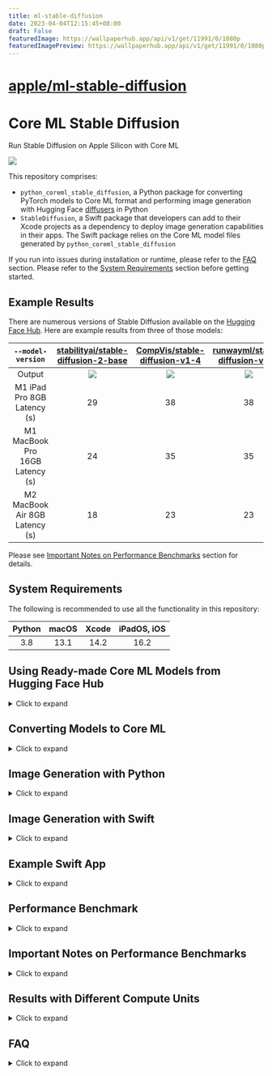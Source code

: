 ```yaml
---
title: ml-stable-diffusion
date: 2023-04-04T12:15:45+08:00
draft: False
featuredImage: https://wallpaperhub.app/api/v1/get/11991/0/1080p
featuredImagePreview: https://wallpaperhub.app/api/v1/get/11991/0/1080p
---
```


# [apple/ml-stable-diffusion](https://github.com/apple/ml-stable-diffusion)

# Core ML Stable Diffusion

Run Stable Diffusion on Apple Silicon with Core ML

<img src="assets/readme_reel.png">

This repository comprises:

- `python_coreml_stable_diffusion`, a Python package for converting PyTorch models to Core ML format and performing image generation with Hugging Face [diffusers](https://github.com/huggingface/diffusers) in Python
- `StableDiffusion`, a Swift package that developers can add to their Xcode projects as a dependency to deploy image generation capabilities in their apps. The Swift package relies on the Core ML model files generated by `python_coreml_stable_diffusion`

If you run into issues during installation or runtime, please refer to the [FAQ](#faq) section. Please refer to the [System Requirements](#system-requirements) section before getting started.


## <a name="example-results"></a> Example Results

There are numerous versions of Stable Diffusion available on the [Hugging Face Hub](https://huggingface.co/models?search=stable-diffusion). Here are example results from three of those models:

`--model-version` | [stabilityai/stable-diffusion-2-base](https://huggingface.co/stabilityai/stable-diffusion-2-base) |  [CompVis/stable-diffusion-v1-4](https://huggingface.co/CompVis/stable-diffusion-v1-4) |  [runwayml/stable-diffusion-v1-5](https://huggingface.co/runwayml/stable-diffusion-v1-5) |
:------:|:------:|:------:|:------:
Output | ![](assets/a_high_quality_photo_of_an_astronaut_riding_a_horse_in_space/randomSeed_11_computeUnit_CPU_AND_GPU_modelVersion_stabilityai_stable-diffusion-2-base.png) | ![](assets/a_high_quality_photo_of_an_astronaut_riding_a_horse_in_space/randomSeed_13_computeUnit_CPU_AND_NE_modelVersion_CompVis_stable-diffusion-v1-4.png) | ![](assets/a_high_quality_photo_of_an_astronaut_riding_a_horse_in_space/randomSeed_93_computeUnit_CPU_AND_NE_modelVersion_runwayml_stable-diffusion-v1-5.png)
M1 iPad Pro 8GB Latency (s)     | 29 | 38 | 38 |
M1 MacBook Pro 16GB Latency (s) | 24 | 35 | 35 |
M2 MacBook Air 8GB Latency (s)  | 18 | 23 | 23 |

Please see [Important Notes on Performance Benchmarks](#important-notes-on-performance-benchmarks) section for details.

## <a name="system-requirements"></a> System Requirements

The following is recommended to use all the functionality in this repository:

Python | macOS | Xcode | iPadOS, iOS |
:------:|:------:|:------:|:------:|
3.8 | 13.1 | 14.2 | 16.2 |

## <a name="using-converted-weights"></a> Using Ready-made Core ML Models from Hugging Face Hub

<details>
  <summary> Click to expand </summary>

🤗 Hugging Face ran the [conversion procedure](#converting-models-to-coreml) on the following models and made the Core ML weights publicly available on the Hub. If you would like to convert a version of Stable Diffusion that is not already available on the Hub, please refer to the [Converting Models to Core ML](#converting-models-to-core-ml).

* [`CompVis/stable-diffusion-v1-4`](https://huggingface.co/apple/coreml-stable-diffusion-v1-4)
* [`runwayml/stable-diffusion-v1-5`](https://huggingface.co/apple/coreml-stable-diffusion-v1-5)
* [`stabilityai/stable-diffusion-2-base`](https://huggingface.co/apple/coreml-stable-diffusion-2-base)

If you want to use any of those models you may download the weights and proceed to [generate images with Python](#image-generation-with-python) or [Swift](#image-generation-with-swift).

There are several variants in each model repository. You may clone the whole repos using `git` and `git lfs` to download all variants, or selectively download the ones you need.

To clone the repos using `git`, please follow this process:

**Step 1:** Install the `git lfs` extension for your system.

`git lfs` stores large files outside the main git repo, and it downloads them from the appropriate server after you clone or checkout. It is available in most package managers, check [the installation page](https://git-lfs.com) for details.

**Step 2:** Enable `git lfs` by running this command once:

```bash
git lfs install
```

**Step 3:** Use `git clone` to download a copy of the repo that includes all model variants. For Stable Diffusion version 1.4, you'd issue the following command in your terminal:

```bash
git clone https://huggingface.co/apple/coreml-stable-diffusion-v1-4
```

If you prefer to download specific variants instead of cloning the repos, you can use the `huggingface_hub` Python library. For example, to do generation in Python using the `ORIGINAL` attention implementation (read [this section](#converting-models-to-core-ml) for details), you could use the following helper code:

```Python
from huggingface_hub import snapshot_download
from huggingface_hub.file_download import repo_folder_name
from pathlib import Path
import shutil

repo_id = "apple/coreml-stable-diffusion-v1-4"
variant = "original/packages"

def download_model(repo_id, variant, output_dir):
    destination = Path(output_dir) / (repo_id.split("/")[-1] + "_" + variant.replace("/", "_"))
    if destination.exists():
        raise Exception(f"Model already exists at {destination}")
    
    # Download and copy without symlinks
    downloaded = snapshot_download(repo_id, allow_patterns=f"{variant}/*", cache_dir=output_dir)
    downloaded_bundle = Path(downloaded) / variant
    shutil.copytree(downloaded_bundle, destination)

    # Remove all downloaded files
    cache_folder = Path(output_dir) / repo_folder_name(repo_id=repo_id, repo_type="model")
    shutil.rmtree(cache_folder)
    return destination

model_path = download_model(repo_id, variant, output_dir="./models")
print(f"Model downloaded at {model_path}")
```

`model_path` would be the path in your local filesystem where the checkpoint was saved. Please, refer to [this post](https://huggingface.co/blog/diffusers-coreml) for additional details.

</details>

## <a name="converting-models-to-coreml"></a> Converting Models to Core ML

<details>
  <summary> Click to expand </summary>

**Step 1:** Create a Python environment and install dependencies:

```bash
conda create -n coreml_stable_diffusion python=3.8 -y
conda activate coreml_stable_diffusion
cd /path/to/cloned/ml-stable-diffusion/repository
pip install -e .
```

**Step 2:** Log in to or register for your [Hugging Face account](https://huggingface.co), generate a [User Access Token](https://huggingface.co/settings/tokens) and use this token to set up Hugging Face API access by running `huggingface-cli login` in a Terminal window.

**Step 3:** Navigate to the version of Stable Diffusion that you would like to use on [Hugging Face Hub](https://huggingface.co/models?search=stable-diffusion) and accept its Terms of Use. The default model version is [CompVis/stable-diffusion-v1-4](https://huggingface.co/CompVis/stable-diffusion-v1-4). The model version may be changed by the user as described in the next step.

**Step 4:** Execute the following command from the Terminal to generate Core ML model files (`.mlpackage`)

```shell
python -m python_coreml_stable_diffusion.torch2coreml --convert-unet --convert-text-encoder --convert-vae-decoder --convert-safety-checker -o <output-mlpackages-directory>
```

**WARNING:** This command will download several GB worth of PyTorch checkpoints from Hugging Face. Please ensure that you are on Wi-Fi and have enough disk space.

This generally takes 15-20 minutes on an M1 MacBook Pro. Upon successful execution, the 4 neural network models that comprise Stable Diffusion will have been converted from PyTorch to Core ML (`.mlpackage`) and saved into the specified `<output-mlpackages-directory>`. Some additional notable arguments:

- `--model-version`: The model version defaults to [CompVis/stable-diffusion-v1-4](https://huggingface.co/CompVis/stable-diffusion-v1-4). Developers may specify other versions that are available on [Hugging Face Hub](https://huggingface.co/models?search=stable-diffusion), e.g. [stabilityai/stable-diffusion-2-base](https://huggingface.co/stabilityai/stable-diffusion-2-base) & [runwayml/stable-diffusion-v1-5](https://huggingface.co/runwayml/stable-diffusion-v1-5).


- `--bundle-resources-for-swift-cli`: Compiles all 4 models and bundles them along with necessary resources for text tokenization into `<output-mlpackages-directory>/Resources` which should provided as input to the Swift package. This flag is not necessary for the diffusers-based Python pipeline.

- `--chunk-unet`: Splits the Unet model in two approximately equal chunks (each with less than 1GB of weights) for mobile-friendly deployment. This is **required** for Neural Engine deployment on iOS and iPadOS. This is not required for macOS. Swift CLI is able to consume both the chunked and regular versions of the Unet model but prioritizes the former. Note that chunked unet is not compatible with the Python pipeline because Python pipeline is intended for macOS only. Chunking is for on-device deployment with Swift only.

- `--attention-implementation`: Defaults to `SPLIT_EINSUM` which is the implementation described in [Deploying Transformers on the Apple Neural Engine](https://machinelearning.apple.com/research/neural-engine-transformers). `--attention-implementation ORIGINAL` will switch to an alternative that should be used for CPU or GPU deployment. Please refer to the [Performance Benchmark](#performance-benchmark) section for further guidance.

- `--check-output-correctness`: Compares original PyTorch model's outputs to final Core ML model's outputs. This flag increases RAM consumption significantly so it is recommended only for debugging purposes.

</details>

## <a name="image-generation-with-python"></a> Image Generation with Python

<details>
  <summary> Click to expand </summary>

Run text-to-image generation using the example Python pipeline based on [diffusers](https://github.com/huggingface/diffusers):

```shell
python -m python_coreml_stable_diffusion.pipeline --prompt "a photo of an astronaut riding a horse on mars" -i <output-mlpackages-directory> -o </path/to/output/image> --compute-unit ALL --seed 93
```
Please refer to the help menu for all available arguments: `python -m python_coreml_stable_diffusion.pipeline -h`. Some notable arguments:

- `-i`: Should point to the `-o` directory from Step 4 of [Converting Models to Core ML](#converting-models-to-coreml) section from above.
- `--model-version`: If you overrode the default model version while converting models to Core ML, you will need to specify the same model version here.
- `--compute-unit`: Note that the most performant compute unit for this particular implementation may differ across different hardware. `CPU_AND_GPU` or `CPU_AND_NE` may be faster than `ALL`. Please refer to the [Performance Benchmark](#performance-benchmark) section for further guidance.
- `--scheduler`: If you would like to experiment with different schedulers, you may specify it here. For available options, please see the help menu. You may also specify a custom number of inference steps by `--num-inference-steps` which defaults to 50.

</details>

## <a name="image-gen-swift"></a> Image Generation with Swift

<details>
  <summary> Click to expand </summary>

### <a name="swift-requirements"></a> System Requirements

**Building** (recommended):

- Xcode 14.2
- Command Line Tools for Xcode 14.2

Check [developer.apple.com](https://developer.apple.com/download/all/?q=xcode) for the latest versions.

**Running** (minimum):

| Mac | iPad\* | iPhone\* |
|:------:|:------:|:------:|
| macOS 13.1 | iPadOS 16.2 | iOS 16.2 |
| M1 |  M1  | iPhone 12 Pro |

You will also need the resources generated by the `--bundle-resources-for-swift-cli` option described in [Converting Models to Core ML](#converting-models-to-coreml)

\* Please see [FAQ](#faq) [Q6](#q-mobile-app) regarding deploying on iPad and iPhone.

### Example CLI Usage
```shell
swift run StableDiffusionSample "a photo of an astronaut riding a horse on mars" --resource-path <output-mlpackages-directory>/Resources/ --seed 93 --output-path </path/to/output/image>
```
The output will be named based on the prompt and random seed:
e.g. `</path/to/output/image>/a_photo_of_an_astronaut_riding_a_horse_on_mars.93.final.png`

Please use the `--help` flag to learn about batched generation and more.

### Example Library Usage

```swift
import StableDiffusion
...
let pipeline = try StableDiffusionPipeline(resourcesAt: resourceURL)
pipeline.loadResources()
let image = try pipeline.generateImages(prompt: prompt, seed: seed).first
```
On iOS, the `reduceMemory` option should be set to `true` when constructing `StableDiffusionPipeline`

### Swift Package Details

This Swift package contains two products:

- `StableDiffusion` library
- `StableDiffusionSample` command-line tool

Both of these products require the Core ML models and tokenization resources to be supplied. When specifying resources via a directory path that directory must contain the following:

- `TextEncoder.mlmodelc` (text embedding model)
- `Unet.mlmodelc` or `UnetChunk1.mlmodelc` & `UnetChunk2.mlmodelc` (denoising autoencoder model)
- `VAEDecoder.mlmodelc` (image decoder model)
- `vocab.json` (tokenizer vocabulary file)
- `merges.text` (merges for byte pair encoding file)

Optionally, for image2image, in-painting, or similar:

- `VAEEncoder.mlmodelc` (image encoder model) 

Optionally, it may also include the safety checker model that some versions of Stable Diffusion include:

- `SafetyChecker.mlmodelc`

Note that the chunked version of Unet is checked for first. Only if it is not present will the full `Unet.mlmodelc` be loaded. Chunking is required for iOS and iPadOS and not necessary for macOS.

</details>

## <a name="swift-app"></a> Example Swift App

<details>
  <summary> Click to expand </summary>

🤗 Hugging Face created an [open-source demo app](https://github.com/huggingface/swift-coreml-diffusers) on top of this library. It's written in native Swift and Swift UI, and runs on macOS, iOS and iPadOS. You can use the code as a starting point for your app, or to see how to integrate this library in your own projects.

Hugging Face has made the app [available in the Mac App Store](https://apps.apple.com/app/diffusers/id1666309574?mt=12).

</details>

## <a name="performance-benchmark"></a> Performance Benchmark

<details>
  <summary> Click to expand </summary>

Standard [CompVis/stable-diffusion-v1-4](https://huggingface.co/CompVis/stable-diffusion-v1-4) Benchmark

|        Device                      | `--compute-unit`| `--attention-implementation` | Latency (seconds) |
| ---------------------------------- | --------------  | ---------------------------- | ----------------- |
| Mac Studio (M1 Ultra, 64-core GPU) | `CPU_AND_GPU`   |     `ORIGINAL`               |      9            |
| Mac Studio (M1 Ultra, 48-core GPU) | `CPU_AND_GPU`   |     `ORIGINAL`               |      13           |
| MacBook Pro (M1 Max, 32-core GPU)  | `CPU_AND_GPU`   |     `ORIGINAL`               |      18           |
| MacBook Pro (M1 Max, 24-core GPU)  | `CPU_AND_GPU`   |     `ORIGINAL`               |      20           |
| MacBook Pro (M1 Pro, 16-core GPU)  |    `ALL`        |     `SPLIT_EINSUM (default)` |      26           |
| MacBook Pro (M2)                   | `CPU_AND_NE`    |     `SPLIT_EINSUM (default)` |      23           |
| MacBook Pro (M1)                   | `CPU_AND_NE`    |     `SPLIT_EINSUM (default)` |      35           |
| iPad Pro (5th gen, M1)             | `CPU_AND_NE`    |     `SPLIT_EINSUM (default)` |      38           |


Please see [Important Notes on Performance Benchmarks](#important-notes-on-performance-benchmarks) section for details.

</details>

## <a name="important-notes-on-performance-benchmarks"></a> Important Notes on Performance Benchmarks

<details>
  <summary> Click to expand </summary>

- This benchmark was conducted by Apple using public beta versions of iOS 16.2, iPadOS 16.2 and macOS 13.1 in November 2022.
- The executed program is `python_coreml_stable_diffusion.pipeline` for macOS devices and a minimal Swift test app built on the `StableDiffusion` Swift package for iOS and iPadOS devices.
- The median value across 3 end-to-end executions is reported.
- Performance may materially differ across different versions of Stable Diffusion due to architecture changes in the model itself. Each reported number is specific to the model version mentioned in that context.
- The image generation procedure follows the standard configuration: 50 inference steps, 512x512 output image resolution, 77 text token sequence length, classifier-free guidance (batch size of 2 for unet).
- The actual prompt length does not impact performance because the Core ML model is converted with a static shape that computes the forward pass for all of the 77 elements (`tokenizer.model_max_length`) in the text token sequence regardless of the actual length of the input text.
- Pipelining across the 4 models is not optimized and these performance numbers are subject to variance under increased system load from other applications. Given these factors, we do not report sub-second variance in latency.
- Weights and activations are in float16 precision for both the GPU and the Neural Engine.
- The Swift CLI program consumes a peak memory of approximately 2.6GB (without the safety checker), 2.1GB of which is model weights in float16 precision. We applied [8-bit weight quantization](https://coremltools.readme.io/docs/compressing-ml-program-weights#use-affine-quantization) to reduce peak memory consumption by approximately 1GB. However, we observed that it had an adverse effect on generated image quality and we rolled it back. We encourage developers to experiment with other advanced weight compression techniques such as [palettization](https://coremltools.readme.io/docs/compressing-ml-program-weights#use-a-lookup-table) and/or [pruning](https://coremltools.readme.io/docs/compressing-ml-program-weights#use-sparse-representation) which may yield better results.
- In the [benchmark table](performance-benchmark), we report the best performing `--compute-unit` and `--attention-implementation` values per device. The former does not modify the Core ML model and can be applied during runtime. The latter modifies the Core ML model. Note that the best performing compute unit is model version and hardware-specific.

</details>


## <a name="results-with-different-compute-units"></a> Results with Different Compute Units

<details>
  <summary> Click to expand </summary>

It is highly probable that there will be slight differences across generated images using different compute units.

The following images were generated on an M1 MacBook Pro and macOS 13.1 with the prompt *"a photo of an astronaut riding a horse on mars"* using the [runwayml/stable-diffusion-v1-5](https://huggingface.co/runwayml/stable-diffusion-v1-5) model version. The random seed was set to 93:

  CPU_AND_NE  |  CPU_AND_GPU  |  ALL  |
:------------:|:-------------:|:------:
![](assets/a_high_quality_photo_of_an_astronaut_riding_a_horse_in_space/randomSeed_93_computeUnit_CPU_AND_NE_modelVersion_runwayml_stable-diffusion-v1-5.png)  |  ![](assets/a_high_quality_photo_of_an_astronaut_riding_a_horse_in_space/randomSeed_93_computeUnit_CPU_AND_GPU_modelVersion_runwayml_stable-diffusion-v1-5.png) | ![](assets/a_high_quality_photo_of_an_astronaut_riding_a_horse_in_space/randomSeed_93_computeUnit_ALL_modelVersion_runwayml_stable-diffusion-v1-5.png) |

Differences may be less or more pronounced for different inputs. Please see the [FAQ](#faq) Q8 for a detailed explanation.

</details>

##  <a name="faq"></a> FAQ

<details>
  <summary> Click to expand </summary>
<details>


<summary> <b> Q1: </b> <code> ERROR: Failed building wheel for tokenizers or error: can't find Rust compiler </code> </summary>

<b> A1: </b> Please review this [potential solution](https://github.com/huggingface/transformers/issues/2831#issuecomment-592724471).
</details>


<details>
<summary> <b> Q2: </b> <code> RuntimeError: {NSLocalizedDescription = "Error computing NN outputs." </code> </summary>

<b> A2: </b> There are many potential causes for this error. In this context, it is highly likely to be encountered when your system is under increased memory pressure from other applications. Reducing memory utilization of other applications is likely to help alleviate the issue.
</details>

<details>
<summary> <b> <a name="low-mem-conversion"></a> Q3: </b> My Mac has 8GB RAM and I am converting models to Core ML using the example command. The process is getting killed because of memory issues. How do I fix this issue? </summary>

<b> A3: </b>  In order to minimize the memory impact of the model conversion process, please execute the following command instead:

```bash
python -m python_coreml_stable_diffusion.torch2coreml --convert-vae-encoder -o <output-mlpackages-directory> && \
python -m python_coreml_stable_diffusion.torch2coreml --convert-vae-decoder -o <output-mlpackages-directory> && \
python -m python_coreml_stable_diffusion.torch2coreml --convert-unet -o <output-mlpackages-directory> && \
python -m python_coreml_stable_diffusion.torch2coreml --convert-text-encoder -o <output-mlpackages-directory> && \
python -m python_coreml_stable_diffusion.torch2coreml --convert-safety-checker -o <output-mlpackages-directory> &&
```

If you need `--chunk-unet`, you may do so in yet another independent command which will reuse the previously exported Unet model and simply chunk it in place:

```bash
python -m python_coreml_stable_diffusion.torch2coreml --convert-unet --chunk-unet -o <output-mlpackages-directory>
```

</details>

<details>
<summary> <b> Q4: </b> My Mac has 8GB RAM, should image generation work on my machine? </summary>

<b> A4: </b> Yes! Especially the `--compute-unit CPU_AND_NE` option should work under reasonable system load from other applications. Note that part of the [Example Results](#example-results) were generated using an M2 MacBook Air with 8GB RAM.
</details>

<details>
<summary> <b> Q5: </b> Every time I generate an image using the Python pipeline, loading all the Core ML models takes 2-3 minutes. Is this expected? </summary>

<b> A5: </b> Yes and using the Swift library reduces this to just a few seconds. The reason is that `coremltools` loads Core ML models (`.mlpackage`) and each model is compiled to be run on the requested compute unit during load time. Because of the size and number of operations of the unet model, it takes around 2-3 minutes to compile it for Neural Engine execution. Other models should take at most a few seconds. Note that `coremltools` does not cache the compiled model for later loads so each load takes equally long. In order to benefit from compilation caching, `StableDiffusion` Swift package by default relies on compiled Core ML models (`.mlmodelc`) which will be compiled down for the requested compute unit upon first load but then the cache will be reused on subsequent loads until it is purged due to lack of use.

If you intend to use the Python pipeline in an application, we recommend initializing the pipeline once so that the load time is only incurred once. Afterwards, generating images using different prompts and random seeds will not incur the load time for the current session of your application.

</details>


<details>
<summary> <b> <a name="q-mobile-app"></a> Q6: </b> I want to deploy <code>StableDiffusion</code>, the Swift package, in my mobile app. What should I be aware of? </summary>

<b> A6: </b>The [Image Generation with Swift](#image-gen-swift) section describes the minimum SDK and OS versions as well as the device models supported by this package. We recommend carefully testing the package on the device with the least amount of RAM available among your deployment targets.

The image generation process in `StableDiffusion` can yield over 2 GB of peak memory during runtime depending on the compute units selected.  On iPadOS, we recommend using `.cpuAndNeuralEngine` in your configuration and the `reduceMemory` option when constructing a `StableDiffusionPipeline` to minimize memory pressure.

If your app crashes during image generation, consider adding the [Increased Memory Limit](https://developer.apple.com/documentation/bundleresources/entitlements/com_apple_developer_kernel_increased-memory-limit) capability to inform the system that some of your app’s core features may perform better by exceeding the default app memory limit on supported devices.
 
On iOS, depending on the iPhone model, Stable Diffusion model versions, selected compute units, system load and design of your app, this may still not be sufficient to keep your apps peak memory under the limit. Please remember, because the device shares memory between apps and iOS processes, one app using too much memory can compromise the user experience across the whole device.
</details>

<details>
<summary> <b> Q7: </b> How do I generate images with different resolutions using the same Core ML models? </summary>

<b> A7: </b> The current version of `python_coreml_stable_diffusion` does not support single-model multi-resolution out of the box. However, developers may fork this project and leverage the [flexible shapes](https://coremltools.readme.io/docs/flexible-inputs) support from coremltools to extend the `torch2coreml` script by using `coremltools.EnumeratedShapes`. Note that, while the `text_encoder` is agnostic to the image resolution, the inputs and outputs of `vae_decoder` and `unet` models are dependent on the desired image resolution.
</details>

<details>
<summary> <b> Q8: </b> Are the Core ML and PyTorch generated images going to be identical? </summary>

<b> A8: </b> If desired, the generated images across PyTorch and Core ML can be made approximately identical. However, it is not guaranteed by default. There are several factors that might lead to different images across PyTorch and Core ML:


  <b> 1. Random Number Generator Behavior </b>

  The main source of potentially different results across PyTorch and Core ML is the Random Number Generator ([RNG](https://en.wikipedia.org/wiki/Random_number_generation)) behavior. PyTorch and Numpy have different sources of randomness. `python_coreml_stable_diffusion` generally relies on Numpy for RNG (e.g. latents initialization) and `StableDiffusion` Swift Library reproduces this RNG behavior by default. However, PyTorch-based pipelines such as Hugging Face `diffusers` relies on PyTorch's RNG behavior. Thanks to @liuliu's [contribution](https://github.com/apple/ml-stable-diffusion/pull/124), one can match the PyTorch (CPU) RNG behavior in Swift by specifying `--rng torch` which selects the `torchRNG` mode.

  <b> 2. PyTorch </b>

  *"Completely reproducible results are not guaranteed across PyTorch releases, individual commits, or different platforms. Furthermore, results may not be reproducible between CPU and GPU executions, even when using identical seeds."* ([source](https://pytorch.org/docs/stable/notes/randomness.html#reproducibility)).

  <b> 3. Model Function Drift During Conversion </b>

  The difference in outputs across corresponding PyTorch and Core ML models is a potential cause. The signal integrity is tested during the conversion process (enabled via `--check-output-correctness` argument to  `python_coreml_stable_diffusion.torch2coreml`) and it is verified to be above a minimum [PSNR](https://en.wikipedia.org/wiki/Peak_signal-to-noise_ratio) value as tested on random inputs. Note that this is simply a sanity check and does not guarantee this minimum PSNR across all possible inputs. Furthermore, the results are not guaranteed to be identical when executing the same Core ML models across different compute units. This is not expected to be a major source of difference as the sample visual results indicate in [this section](#results-with-different-compute-units).

  <b> 4. Weights and Activations Data Type </b>

  When quantizing models from float32 to lower-precision data types such as float16, the generated images are [known to vary slightly](https://lambdalabs.com/blog/inference-benchmark-stable-diffusion) in semantics even when using the same PyTorch model. Core ML models generated by coremltools have float16 weights and activations by default [unless explicitly overridden](https://github.com/apple/coremltools/blob/main/coremltools/converters/_converters_entry.py#L256). This is not expected to be a major source of difference.

</details>

<details>
<summary> <b> Q9: </b> The model files are very large, how do I avoid a large binary for my App? </summary>

<b> A9: </b> The recommended option is to prompt the user to download these assets upon first launch of the app. This keeps the app binary size independent of the Core ML models being deployed. Disclosing the size of the download to the user is extremely important as there could be data charges or storage impact that the user might not be comfortable with.

</details>

<details>
<summary> <b> Q10: </b>  <code> `Could not initialize NNPACK! Reason: Unsupported hardware`  </code> </summary>

<b> A10: </b> This warning is safe to ignore in the context of this repository.

</details>

<details>
<summary> <b> Q11: </b>  <code> TracerWarning: Converting a tensor to a Python boolean might cause the trace to be incorrect </code> </summary>

<b> A11: </b> This warning is safe to ignore in the context of this repository.
</details>

<details>
<summary> <b> Q12: </b>  <code> UserWarning: resource_tracker: There appear to be 1 leaked semaphore objects to clean up at shutdown </code> </summary>

<b> A12: </b> If this warning is printed right after <code> zsh: killed     python -m python_coreml_stable_diffusion.torch2coreml ... </code>, then it is highly likely that your Mac has run out of memory while converting models to Core ML. Please see [Q3](#low-mem-conversion) from above for the solution.

</details>

</details>

</details>

